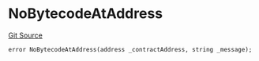 # NoBytecodeAtAddress
[Git Source](https://github.com/thrackle-io/tron/blob/e8b36a3b12094b00c1b143dd36d9acbc1f486a67/src/protocol/economic/ruleProcessor/RuleProcessorDiamondLib.sol)


```solidity
error NoBytecodeAtAddress(address _contractAddress, string _message);
```

